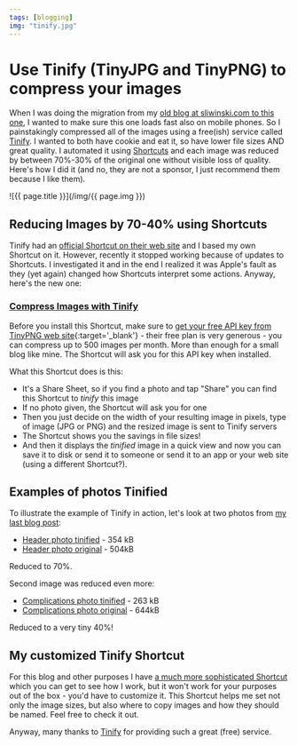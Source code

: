 ```yaml
---
tags: [blogging]
img: "tinify.jpg"
---
```


# Use Tinify (TinyJPG and TinyPNG) to compress your images

When I was doing the migration from my [old blog at sliwinski.com to this one](/sliwinski_com/), I wanted to make sure this one loads fast also on mobile phones. So I painstakingly compressed all of the images using a free(ish) service called [Tinify][ty]. I wanted to both have cookie and eat it, so have lower file sizes AND great quality. I automated it using [Shortcuts](/shortcuts) and each image was reduced by between 70%-30% of the original one without visible loss of quality. Here's how I did it (and no, they are not a sponsor, I just recommend them because I like them).

<!--More-->

![{{ page.title }}](/img/{{ page.img }})

## Reducing Images by 70-40% using Shortcuts

Tinify had an [official Shortcut on their web site](https://github.com/tinify/third-party-integrations/blob/master/ios-shortcut.md) and I based my own Shortcut on it. However, recently it stopped working because of updates to Shortcuts. I investigated it and in the end I realized it was Apple's fault as they (yet again) changed how Shortcuts interpret some actions. Anyway, here's the new one:

### [Compress Images with Tinify][t]

Before you install this Shortcut, make sure to [get your free API key from TinyPNG web site](https://tinypng.com/developers){:target='_blank'} - their free plan is very generous - you can compress up to 500 images per month. More than enough for a small blog like mine. The Shortcut will ask you for this API key when installed.

What this Shortcut does is this:

- It's a Share Sheet, so if you find a photo and tap "Share" you can find this Shortcut to *tinify* this image
- If no photo given, the Shortcut will ask you for one
- Then you just decide on the width of your resulting image in pixels, type of image (JPG or PNG) and the resized image is sent to Tinify servers
- The Shortcut shows you the savings in file sizes!
- And then it displays the *tinified* image in a quick view and now you can save it to disk or send it to someone or send it to an app or your web site (using a different Shortcut?).

## Examples of photos Tinified

To illustrate the example of Tinify in action, let's look at two photos from [my last blog post](/summerface):

- [Header photo tinified](/img/summerface.jpg) - 354 kB
- [Header photo original](/img/summerface-original.jpg) - 504kB

Reduced to 70%.

Second image was reduced even more:

- [Complications photo tinified](/img/summerface-complications.jpg) - 263 kB
- [Complications photo original](/img/summerface-original-complications.jpg) - 644kB

Reduced to a very tiny 40%!

## My customized Tinify Shortcut

For this blog and other purposes I have [a much more sophisticated Shortcut][tc] which you can get to see how I work, but it won't work for your purposes out of the box - you'd have to customize it. This Shortcut helps me set not only the image sizes, but also where to copy images and how they should be named. Feel free to check it out.

Anyway, many thanks to [Tinify][ty] for providing such a great (free) service.

[t]: https://www.icloud.com/shortcuts/f35d99d62c1e47728436bd2ea85285c8
[tc]: https://www.icloud.com/shortcuts/a461d73b610b45798843715148848525
[ty]: https://tinypng.com

[n]: https://michael.gratis/nozbe
[np]: https://michael.gratis/nozbepersonal